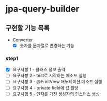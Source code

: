 # jpa-query-builder

## 구현할 기능 목록
- Converter
  - [x] 숫자를 문자열로 변경하는 기능

### step1

- [x] 요구사항 1 - 클래스 정보 출력
- [ ] 요구사항 2 - test로 시작하는 메소드 실행
- [ ] 요구사항 3 - @PrintView 애노테이션 메소드 실행
- [ ] 요구사항 4 - private field에 값 할당
- [ ] 요구사항 5 - 인자를 가진 생성자의 인스턴스 생성